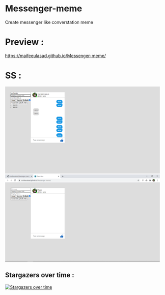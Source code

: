 # Messenger-meme
Create messenger like converstation meme

# Preview :
https://maifeeulasad.github.io/Messenger-meme/

# SS : 
![](https://github.com/maifeeulasad/Messenger-meme/blob/gh-pages/ss.png)
![](https://github.com/maifeeulasad/Messenger-meme/blob/gh-pages/ss_web.png)


## Stargazers over time : 

[![Stargazers over time](https://starchart.cc/maifeeulasad/Messenger-meme.svg)](https://starchart.cc/maifeeulasad/Messenger-meme)
